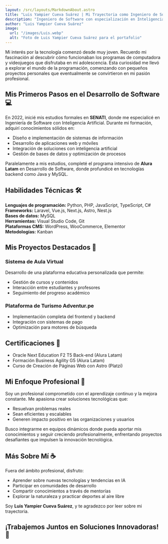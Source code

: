 ```yaml
---
layout: /src/layouts/MarkdownAbout.astro
title: "Luis Yampier Cueva Suárez | Mi Trayectoria como Ingeniero de Software 🚀"
description: "Ingeniero de Software con especialización en Inteligencia Artificial. Apasionado por el desarrollo de soluciones tecnológicas innovadoras y escalables que resuelvan problemas reales para empresas y personas."
author: "Luis Yampier Cueva Suárez"
image:
  url: "/images/Luis.webp"
  alt: "Foto de Luis Yampier Cueva Suárez para el portafolio"
---
```


Mi interés por la tecnología comenzó desde muy joven. Recuerdo mi fascinación al descubrir cómo funcionaban los programas de computadora y videojuegos que disfrutaba en mi adolescencia. Esta curiosidad me llevó a explorar el mundo de la programación, comenzando con pequeños proyectos personales que eventualmente se convirtieron en mi pasión profesional.

## Mis Primeros Pasos en el Desarrollo de Software 💻

En 2022, inicié mis estudios formales en **SENATI**, donde me especialicé en Ingeniería de Software con Inteligencia Artificial. Durante mi formación, adquirí conocimientos sólidos en:

- Diseño e implementación de sistemas de información
- Desarrollo de aplicaciones web y móviles
- Integración de soluciones con inteligencia artificial
- Gestión de bases de datos y optimización de procesos

Paralelamente a mis estudios, completé el programa intensivo de **Alura Latam** en Desarrollo de Software, donde profundicé en tecnologías backend como Java y MySQL.

## Habilidades Técnicas 🛠️

**Lenguajes de programación:** Python, PHP, JavaScript, TypeScript, C#  
**Frameworks:** Laravel, Vue.js, Next.js, Astro, Nest.js  
**Bases de datos:** MySQL  
**Herramientas:** Visual Studio Code, Git  
**Plataformas CMS:** WordPress, WooCommerce, Elementor  
**Metodologías:** Kanban

## Mis Proyectos Destacados 🚀

### Sistema de Aula Virtual
Desarrollo de una plataforma educativa personalizada que permite:
- Gestión de cursos y contenidos
- Interacción entre estudiantes y profesores
- Seguimiento del progreso académico

### Plataforma de Turismo Adventur.pe
- Implementación completa del frontend y backend
- Integración con sistemas de pago
- Optimización para motores de búsqueda

## Certificaciones 📜

- Oracle Next Education F2 T5 Back-end (Alura Latam)
- Formación Business Agility G5 (Alura Latam)
- Curso de Creación de Páginas Web con Astro (Platzi)

## Mi Enfoque Profesional 🌟

Soy un profesional comprometido con el aprendizaje continuo y la mejora constante. Me apasiona crear soluciones tecnológicas que:

- Resuelvan problemas reales
- Sean eficientes y escalables
- Generen impacto positivo en las organizaciones y usuarios

Busco integrarme en equipos dinámicos donde pueda aportar mis conocimientos y seguir creciendo profesionalmente, enfrentando proyectos desafiantes que impulsen la innovación tecnológica.

## Más Sobre Mí ☕

Fuera del ámbito profesional, disfruto:
- Aprender sobre nuevas tecnologías y tendencias en IA
- Participar en comunidades de desarrollo
- Compartir conocimientos a través de mentorías
- Explorar la naturaleza y practicar deportes al aire libre

Soy **Luis Yampier Cueva Suárez**, y te agradezco por leer sobre mi trayectoria.

## ¡Trabajemos Juntos en Soluciones Innovadoras! 🚀
